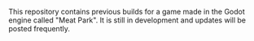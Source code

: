 This repository contains previous builds for a game made in the Godot engine called "Meat Park".
It is still in development and updates will be posted frequently.
